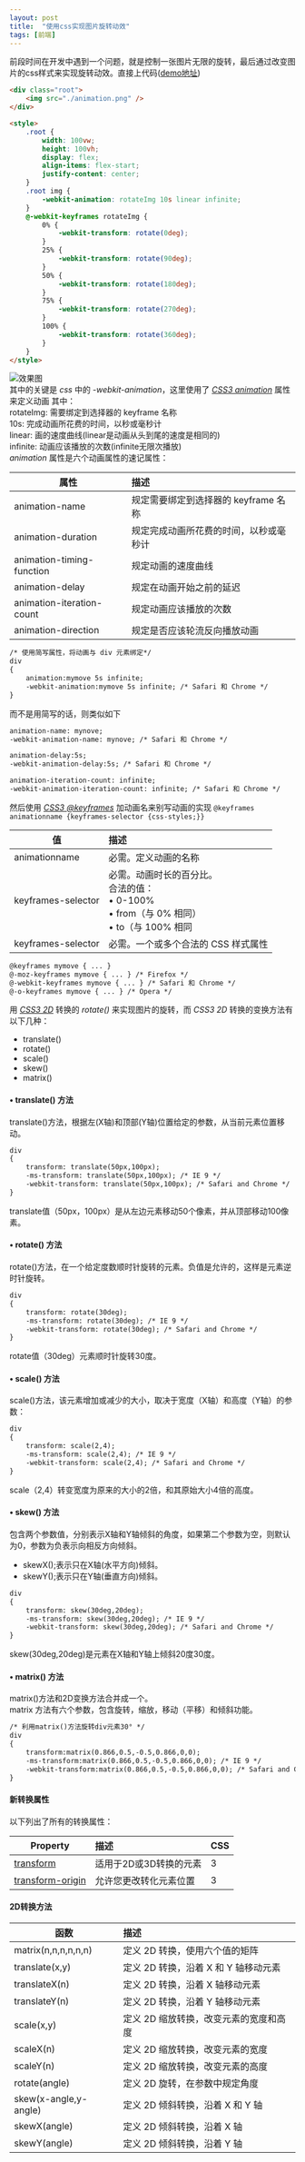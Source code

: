 ```yaml
---
layout: post
title:  "使用css实现图片旋转动效"
tags: [前端]
---
```

前段时间在开发中遇到一个问题，就是控制一张图片无限的旋转，最后通过改变图片的css样式来实现旋转动效。直接上代码([demo地址](https://github.com/WangJace/CSSRotateAnimation))

```html
<div class="root">
	<img src="./animation.png" />
</div>

<style>
	.root {
		width: 100vw;
		height: 100vh;
		display: flex;
		align-items: flex-start;
		justify-content: center;
	}
	.root img {
		-webkit-animation: rotateImg 10s linear infinite;
	}
	@-webkit-keyframes rotateImg {
		0% {
			-webkit-transform: rotate(0deg);
		}
		25% {
			-webkit-transform: rotate(90deg);
		}
		50% {
			-webkit-transform: rotate(180deg);
		}
		75% {
			-webkit-transform: rotate(270deg);
		}
		100% {
			-webkit-transform: rotate(360deg);
		}
	}
</style>
```
![效果图](/assets/article_images/2019-08-21-screenshot.gif)  
其中的关键是 *css* 中的 *-webkit-animation*，这里使用了 [*CSS3 animation*](https://www.w3cschool.cn/cssref/pr-animation.html) 属性来定义动画
其中：  
rotateImg: 需要绑定到选择器的 keyframe 名称  
10s: 完成动画所花费的时间，以秒或毫秒计  
linear: 画的速度曲线(linear是动画从头到尾的速度是相同的)  
infinite: 动画应该播放的次数(infinite无限次播放)  
*animation* 属性是六个动画属性的速记属性：

| 属性 | 描述 |
| --- |:--- |
| animation-name | 规定需要绑定到选择器的 keyframe 名称 |
| animation-duration | 规定完成动画所花费的时间，以秒或毫秒计 |
| animation-timing-function | 规定动画的速度曲线 |
| animation-delay | 规定在动画开始之前的延迟 |
| animation-iteration-count | 规定动画应该播放的次数 |
| animation-direction | 规定是否应该轮流反向播放动画 |

```html
/* 使用简写属性，将动画与 div 元素绑定*/
div 
{ 
	animation:mymove 5s infinite; 
	-webkit-animation:mymove 5s infinite; /* Safari 和 Chrome */ 
}
```
而不是用简写的话，则类似如下

```html
animation-name: mynove; 
-webkit-animation-name: mynove; /* Safari 和 Chrome */

animation-delay:5s;
-webkit-animation-delay:5s; /* Safari 和 Chrome */

animation-iteration-count: infinite;
-webkit-animation-iteration-count: infinite; /* Safari 和 Chrome */
```
然后使用 [*CSS3 @keyframes*](https://www.w3cschool.cn/cssref/pr-keyframes.html) 加动画名来别写动画的实现
<code>@keyframes animationname {keyframes-selector {css-styles;}}</code>

| 值 | 描述 |
| --- |:--- |
| animationname | 必需。定义动画的名称 |
| keyframes-selector |必需。动画时长的百分比。<br>合法的值：<br>• 0-100%<br>• from（与 0% 相同）<br>• to（与 100% 相同 |
| keyframes-selector | 	必需。一个或多个合法的 CSS 样式属性 |

```html
@keyframes mymove { ... }
@-moz-keyframes mymove { ... } /* Firefox */
@-webkit-keyframes mymove { ... } /* Safari 和 Chrome */
@-o-keyframes mymove { ... } /* Opera */
```
用 [*CSS3 2D*](https://www.w3cschool.cn/css3/css3-2dtransforms.html) 转换的 *rotate()* 来实现图片的旋转，而 *CSS3 2D* 转换的变换方法有以下几种：  
+ translate()  
+ rotate()  
+ scale()  
+ skew()  
+ matrix()  

#### • translate() 方法
translate()方法，根据左(X轴)和顶部(Y轴)位置给定的参数，从当前元素位置移动。

```html
div 
{ 
	transform: translate(50px,100px); 
	-ms-transform: translate(50px,100px); /* IE 9 */ 
	-webkit-transform: translate(50px,100px); /* Safari and Chrome */ 
}
```
translate值（50px，100px）是从左边元素移动50个像素，并从顶部移动100像素。
#### • rotate() 方法
rotate()方法，在一个给定度数顺时针旋转的元素。负值是允许的，这样是元素逆时针旋转。

```html
div 
{ 
	transform: rotate(30deg); 
	-ms-transform: rotate(30deg); /* IE 9 */ 
	-webkit-transform: rotate(30deg); /* Safari and Chrome */ 
}
```
rotate值（30deg）元素顺时针旋转30度。
#### • scale() 方法
scale()方法，该元素增加或减少的大小，取决于宽度（X轴）和高度（Y轴）的参数：

```html
div 
{ 
	transform: scale(2,4); 
	-ms-transform: scale(2,4); /* IE 9 */ 
	-webkit-transform: scale(2,4); /* Safari and Chrome */ 
}
```
scale（2,4）转变宽度为原来的大小的2倍，和其原始大小4倍的高度。
#### • skew() 方法
包含两个参数值，分别表示X轴和Y轴倾斜的角度，如果第二个参数为空，则默认为0，参数为负表示向相反方向倾斜。  
+ skewX();表示只在X轴(水平方向)倾斜。  
+ skewY();表示只在Y轴(垂直方向)倾斜。  

```html
div 
{ 
	transform: skew(30deg,20deg); 
	-ms-transform: skew(30deg,20deg); /* IE 9 */ 
	-webkit-transform: skew(30deg,20deg); /* Safari and Chrome */ 
}
```
skew(30deg,20deg)是元素在X轴和Y轴上倾斜20度30度。
#### • matrix() 方法
matrix()方法和2D变换方法合并成一个。  
matrix 方法有六个参数，包含旋转，缩放，移动（平移）和倾斜功能。
```html
/* 利用matrix()方法旋转div元素30° */
div 
{ 
	transform:matrix(0.866,0.5,-0.5,0.866,0,0); 
	-ms-transform:matrix(0.866,0.5,-0.5,0.866,0,0); /* IE 9 */ 
	-webkit-transform:matrix(0.866,0.5,-0.5,0.866,0,0); /* Safari and Chrome */ 
}
```
#### 新转换属性
以下列出了所有的转换属性：

| Property | 描述 | CSS |
| --- |:--- | --- |
| [transform](https://www.w3cschool.cn/cssref/css3-pr-transform.html) | 	适用于2D或3D转换的元素 | 3 |
| [transform-origin](https://www.w3cschool.cn/cssref/css3-pr-transform-origin.html)| 允许您更改转化元素位置 | 3 |

#### 2D转换方法

| 函数 | 描述 |
| --- |:--- |
| matrix(n,n,n,n,n,n) | 定义 2D 转换，使用六个值的矩阵 |
| translate(x,y) | 定义 2D 转换，沿着 X 和 Y 轴移动元素 |
| translateX(n) | 定义 2D 转换，沿着 X 轴移动元素 |
| translateY(n) | 定义 2D 转换，沿着 Y 轴移动元素 |
| scale(x,y) | 定义 2D 缩放转换，改变元素的宽度和高度 |
| scaleX(n) | 定义 2D 缩放转换，改变元素的宽度 |
| scaleY(n) | 定义 2D 缩放转换，改变元素的高度 |
| rotate(angle) | 定义 2D 旋转，在参数中规定角度 |
| skew(x-angle,y-angle) | 定义 2D 倾斜转换，沿着 X 和 Y 轴 |
| skewX(angle) | 定义 2D 倾斜转换，沿着 X 轴 |
| skewY(angle) | 定义 2D 倾斜转换，沿着 Y 轴 |
